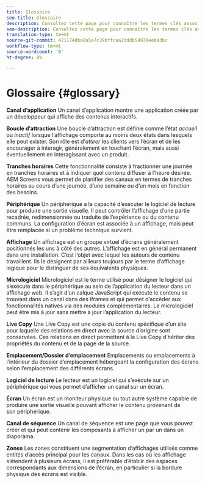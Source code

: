 ```yaml
---
title: Glossaire
seo-title: Glossaire
description: Consultez cette page pour connaître les termes clés associés à AEM Screens.
seo-description: Consultez cette page pour connaître les termes clés associés à AEM Screens.
translation-type: tm+mt
source-git-commit: 421174dba8a5a7c39bffcaa2dddb54939eeba3bc
workflow-type: tm+mt
source-wordcount: '0'
ht-degree: 0%

---
```



# Glossaire  {#glossary}

**Canal d’application** Un canal d’application montre une application créée par un développeur qui affiche des contenus interactifs.

**Boucle d’attraction** Une boucle d’attraction est définie comme l’état *accueil* ou *inactif* lorsque l’affichage comporte au moins deux états dans lesquels elle peut exister. Son rôle est d’*attirer* les clients vers l’écran et de les encourager à interagir, généralement en touchant l’écran, mais aussi éventuellement en interagissant avec un produit.

**Tranches horaires** Cette fonctionnalité consiste à fractionner une journée en tranches horaires et à indiquer quel contenu diffuser à l’heure désirée. AEM Screens vous permet de planifier des canaux en termes de tranches horaires au cours d’une journée, d’une semaine ou d’un mois en fonction des besoins.

**Périphérique** Un périphérique a la capacité d’exécuter le logiciel de lecture pour produire une sortie visuelle. Il peut contrôler l’affichage d’une partie recadrée, redimensionnée ou traduite de l’expérience ou du contenu communs. La configuration d’écran est associée à un affichage, mais peut être remplacée si un problème technique survient.

**Affichage** Un affichage est un groupe virtuel d’écrans généralement positionnés les uns à côté des autres. L’affichage est en général permanent dans une installation. C’est l’objet avec lequel les auteurs de contenu travaillent. Ils le désignent par ailleurs toujours par le terme d’affichage logique pour le distinguer de ses équivalents physiques.

**Micrologiciel** Micrologiciel est le terme utilisé pour désigner le logiciel qui s’exécute dans le périphérique au sein de l’application du lecteur dans un affichage web. Il s’agit d’un calque JavaScript qui exécute le contenu se trouvant dans un canal dans des iframes et qui permet d’accéder aux fonctionnalités natives via des modules complémentaires. Le micrologiciel peut être mis à jour sans mettre à jour l’application du lecteur.

**Live Copy** Une Live Copy est une copie du contenu spécifique d’un site pour laquelle des relations en direct avec la source d’origine sont conservées. Ces relations en direct permettent à la Live Copy d’hériter des propriétés du contenu et de la page de la source.

**Emplacement/Dossier d’emplacement** Emplacements ou emplacements à l’intérieur du dossier d’emplacement hébergeant la configuration des écrans selon l’emplacement des différents écrans.

**Logiciel de lecture** Le lecteur est un logiciel qui s’exécute sur un périphérique qui vous permet d’afficher un canal sur un écran.

**Écran** Un écran est un moniteur physique ou tout autre système capable de produire une sortie visuelle pouvant afficher le contenu provenant de son périphérique.

**Canal de séquence** Un canal de séquence est une page que vous pouvez créer et qui peut contenir les composants à afficher un par un dans un diaporama.

**Zones** Les zones constituent une segmentation d’affichages utilisés comme entités d’accès principal pour les canaux. Dans les cas où les affichage s’étendent à plusieurs écrans, il est préférable d’établir des espaces correspondants aux dimensions de l’écran, en particulier si la bordure physique des écrans est visible.
